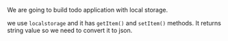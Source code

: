 We are going to build todo application with local storage.

we use `localstorage` and it has `getItem()` and `setItem()` methods.
It returns string value so we need to convert it to json.